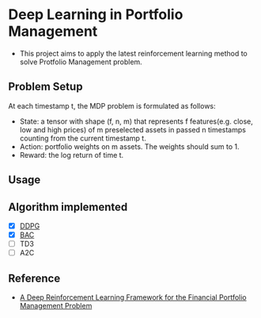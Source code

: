 # Deep Learning in Portfolio Management

* This project aims to apply the latest reinforcement learning method to solve Protfolio Management problem.

## Problem Setup
At each timestamp t, the MDP problem is formulated as follows:
* State: a tensor with shape (f, n, m) that represents f features(e.g. close, low and high prices) of m preselected assets in passed n timestamps counting from the current timestamp t.
* Action: portfolio weights on m assets. The weights should sum to 1.
* Reward: the log return of time t.
## Usage

## Algorithm implemented
- [x] [DDPG](https://arxiv.org/abs/1509.02971)
- [x] [BAC](https://arxiv.org/abs/2006.15637)
- [ ] TD3
- [ ] A2C
## Reference
* [A Deep Reinforcement Learning Framework for the Financial Portfolio Management Problem](https://arxiv.org/pdf/1706.10059.pdf)

